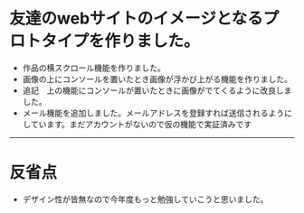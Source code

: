 # 友達のwebサイトのイメージとなるプロトタイプを作りました。

- 作品の横スクロール機能を作りました。
- 画像の上にコンソールを置いたとき画像が浮かび上がる機能を作りました。
- 追記　上の機能にコンソールが置いたときに画像がでてくるように改良しました。
- メール機能を追加しました。メールアドレスを登録すれば送信されるようにしています。まだアカウントがないので仮の機能で実証済みです
---
# 反省点
- デザイン性が皆無なので今年度もっと勉強していこうと思いました。
